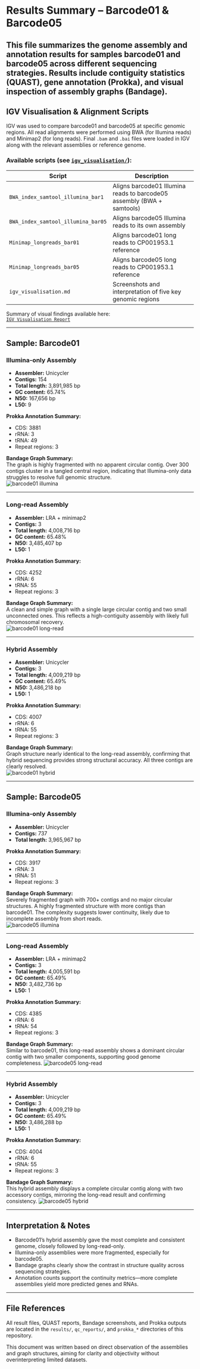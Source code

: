 # Results Summary – Barcode01 & Barcode05

This file summarizes the genome assembly and annotation results for samples barcode01 and barcode05 across different sequencing strategies. Results include contiguity statistics (QUAST), gene annotation (Prokka), and visual inspection of assembly graphs (Bandage).
---

## IGV Visualisation & Alignment Scripts

IGV was used to compare barcode01 and barcode05 at specific genomic regions. All read alignments were performed using BWA (for Illumina reads) and Minimap2 (for long reads). Final `.bam` and `.bai` files were loaded in IGV along with the relevant assemblies or reference genome.

### Available scripts (see [`igv_visualisation/`](./igv_visualisation/)):

| Script | Description |
|--------|-------------|
| `BWA_index_samtool_illumina_bar1` | Aligns barcode01 Illumina reads to barcode05 assembly (BWA + samtools) |
| `BWA_index_samtool_illumina_bar05` | Aligns barcode05 Illumina reads to its own assembly |
| `Minimap_longreads_bar01` | Aligns barcode01 long reads to CP001953.1 reference |
| `Minimap_longreads_bar05` | Aligns barcode05 long reads to CP001953.1 reference |
| `igv_visualisation.md` | Screenshots and interpretation of five key genomic regions |

Summary of visual findings available here:  
[`IGV Visualisation Report`](./igv_visualisation/igv_visualisation.md)

---

## Sample: Barcode01

### Illumina-only Assembly
- **Assembler:** Unicycler  
- **Contigs:** 154  
- **Total length:** 3,891,985 bp  
- **GC content:** 65.74%  
- **N50:** 167,656 bp  
- **L50:** 9  

**Prokka Annotation Summary:**  
- CDS: 3881  
- rRNA: 3  
- tRNA: 49  
- Repeat regions: 3  

**Bandage Graph Summary:**  
The graph is highly fragmented with no apparent circular contig. Over 300 contigs cluster in a tangled central region, indicating that Illumina-only data struggles to resolve full genomic structure.  
![barcode01 illumina](figures/bandage_Illumina_bar01.png)

---

### Long-read Assembly
- **Assembler:** LRA + minimap2  
- **Contigs:** 3  
- **Total length:** 4,008,716 bp  
- **GC content:** 65.48%  
- **N50:** 3,485,407 bp  
- **L50:** 1  

**Prokka Annotation Summary:**  
- CDS: 4252  
- rRNA: 6  
- tRNA: 55  
- Repeat regions: 3  

**Bandage Graph Summary:**  
A clean and simple graph with a single large circular contig and two small unconnected ones. This reflects a high-contiguity assembly with likely full chromosomal recovery.  
![barcode01 long-read](figures/bandage_longreads_bar01.png)

---

### Hybrid Assembly
- **Assembler:** Unicycler  
- **Contigs:** 3  
- **Total length:** 4,009,219 bp  
- **GC content:** 65.49%  
- **N50:** 3,486,218 bp  
- **L50:** 1  

**Prokka Annotation Summary:**  
- CDS: 4007  
- rRNA: 6  
- tRNA: 55  
- Repeat regions: 3  

**Bandage Graph Summary:**  
Graph structure nearly identical to the long-read assembly, confirming that hybrid sequencing provides strong structural accuracy. All three contigs are clearly resolved.  
![barcode01 hybrid](figures/bandage_hybrid_bar01.png)

---

## Sample: Barcode05

### Illumina-only Assembly
- **Assembler:** Unicycler 
- **Contigs:** 737  
- **Total length:** 3,965,967 bp    

**Prokka Annotation Summary:**  
- CDS: 3917  
- rRNA: 3  
- tRNA: 51  
- Repeat regions: 3  

**Bandage Graph Summary:**  
Severely fragmented graph with 700+ contigs and no major circular structures. A highly fragmented structure with more contigs than barcode01. The complexity suggests lower continuity, likely due to incomplete assembly from short reads.  
![barcode05 illumina](figures/bandage_Illumina_bar05.png)

---

### Long-read Assembly
- **Assembler:** LRA + minimap2  
- **Contigs:** 3  
- **Total length:** 4,005,591 bp  
- **GC content:** 65.49%  
- **N50:** 3,482,736 bp  
- **L50:** 1  

**Prokka Annotation Summary:**
- CDS: 4385  
- rRNA: 6  
- tRNA: 54  
- Repeat regions: 3

**Bandage Graph Summary:**  
Similar to barcode01, this long-read assembly shows a dominant circular contig with two smaller components, supporting good genome completeness.
![barcode05 long-read](figures/bandage_longreads_bar05.png)

---

### Hybrid Assembly
- **Assembler:** Unicycler 
- **Contigs:** 3  
- **Total length:** 4,009,219 bp  
- **GC content:** 65.49%  
- **N50:** 3,486,288 bp  
- **L50:** 1  

**Prokka Annotation Summary:**
- CDS: 4004  
- rRNA: 6  
- tRNA: 55  
- Repeat regions: 3

**Bandage Graph Summary:**  
This hybrid assembly displays a complete circular contig along with two accessory contigs, mirroring the long-read result and confirming consistency. 
![barcode05 hybrid](figures/bandage_hybrid_bar05.png)

---

## Interpretation & Notes

- Barcode01’s hybrid assembly gave the most complete and consistent genome, closely followed by long-read-only.
- Illumina-only assemblies were more fragmented, especially for barcode05.
- Bandage graphs clearly show the contrast in structure quality across sequencing strategies.
- Annotation counts support the continuity metrics—more complete assemblies yield more predicted genes and RNAs.

---

## File References

All result files, QUAST reports, Bandage screenshots, and Prokka outputs are located in the `results/`, `qc_reports/`, and `prokka_*` directories of this repository.

This document was written based on direct observation of the assemblies and graph structures, aiming for clarity and objectivity without overinterpreting limited datasets.

